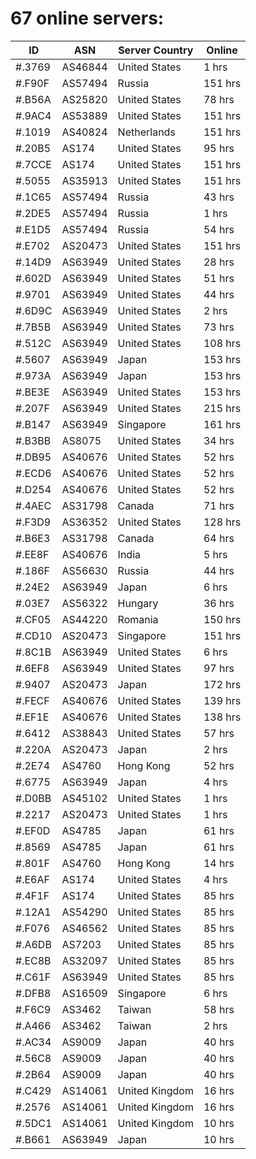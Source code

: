 # 67 online servers:

| ID | ASN | Server Country | Online |
| ------ | ------ | ------ | ------ |
| #.3769 | AS46844 | United States | 1 hrs |
| #.F90F | AS57494 | Russia | 151 hrs |
| #.B56A | AS25820 | United States | 78 hrs |
| #.9AC4 | AS53889 | United States | 151 hrs |
| #.1019 | AS40824 | Netherlands | 151 hrs |
| #.20B5 | AS174 | United States | 95 hrs |
| #.7CCE | AS174 | United States | 151 hrs |
| #.5055 | AS35913 | United States | 151 hrs |
| #.1C65 | AS57494 | Russia | 43 hrs |
| #.2DE5 | AS57494 | Russia | 1 hrs |
| #.E1D5 | AS57494 | Russia | 54 hrs |
| #.E702 | AS20473 | United States | 151 hrs |
| #.14D9 | AS63949 | United States | 28 hrs |
| #.602D | AS63949 | United States | 51 hrs |
| #.9701 | AS63949 | United States | 44 hrs |
| #.6D9C | AS63949 | United States | 2 hrs |
| #.7B5B | AS63949 | United States | 73 hrs |
| #.512C | AS63949 | United States | 108 hrs |
| #.5607 | AS63949 | Japan | 153 hrs |
| #.973A | AS63949 | Japan | 153 hrs |
| #.BE3E | AS63949 | United States | 153 hrs |
| #.207F | AS63949 | United States | 215 hrs |
| #.B147 | AS63949 | Singapore | 161 hrs |
| #.B3BB | AS8075 | United States | 34 hrs |
| #.DB95 | AS40676 | United States | 52 hrs |
| #.ECD6 | AS40676 | United States | 52 hrs |
| #.D254 | AS40676 | United States | 52 hrs |
| #.4AEC | AS31798 | Canada | 71 hrs |
| #.F3D9 | AS36352 | United States | 128 hrs |
| #.B6E3 | AS31798 | Canada | 64 hrs |
| #.EE8F | AS40676 | India | 5 hrs |
| #.186F | AS56630 | Russia | 44 hrs |
| #.24E2 | AS63949 | Japan | 6 hrs |
| #.03E7 | AS56322 | Hungary | 36 hrs |
| #.CF05 | AS44220 | Romania | 150 hrs |
| #.CD10 | AS20473 | Singapore | 151 hrs |
| #.8C1B | AS63949 | United States | 6 hrs |
| #.6EF8 | AS63949 | United States | 97 hrs |
| #.9407 | AS20473 | Japan | 172 hrs |
| #.FECF | AS40676 | United States | 139 hrs |
| #.EF1E | AS40676 | United States | 138 hrs |
| #.6412 | AS38843 | United States | 57 hrs |
| #.220A | AS20473 | Japan | 2 hrs |
| #.2E74 | AS4760 | Hong Kong | 52 hrs |
| #.6775 | AS63949 | Japan | 4 hrs |
| #.D0BB | AS45102 | United States | 1 hrs |
| #.2217 | AS20473 | United States | 1 hrs |
| #.EF0D | AS4785 | Japan | 61 hrs |
| #.8569 | AS4785 | Japan | 61 hrs |
| #.801F | AS4760 | Hong Kong | 14 hrs |
| #.E6AF | AS174 | United States | 4 hrs |
| #.4F1F | AS174 | United States | 85 hrs |
| #.12A1 | AS54290 | United States | 85 hrs |
| #.F076 | AS46562 | United States | 85 hrs |
| #.A6DB | AS7203 | United States | 85 hrs |
| #.EC8B | AS32097 | United States | 85 hrs |
| #.C61F | AS63949 | United States | 85 hrs |
| #.DFB8 | AS16509 | Singapore | 6 hrs |
| #.F6C9 | AS3462 | Taiwan | 58 hrs |
| #.A466 | AS3462 | Taiwan | 2 hrs |
| #.AC34 | AS9009 | Japan | 40 hrs |
| #.56C8 | AS9009 | Japan | 40 hrs |
| #.2B64 | AS9009 | Japan | 40 hrs |
| #.C429 | AS14061 | United Kingdom | 16 hrs |
| #.2576 | AS14061 | United Kingdom | 16 hrs |
| #.5DC1 | AS14061 | United Kingdom | 10 hrs |
| #.B661 | AS63949 | Japan | 10 hrs |

